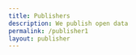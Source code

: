 ```yaml
---
title: Publishers
description: We publish open data
permalink: /publisher1
layout: publisher
---
```

